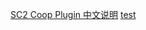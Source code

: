 [SC2 Coop Plugin 中文说明](https://gitcode.net/qq_34919016/sc2coopplugin-resource/-/wikis/home)
[test](https://gitcode.net/qq_34919016/sc2coopplugin-resource/-/wikis/test)